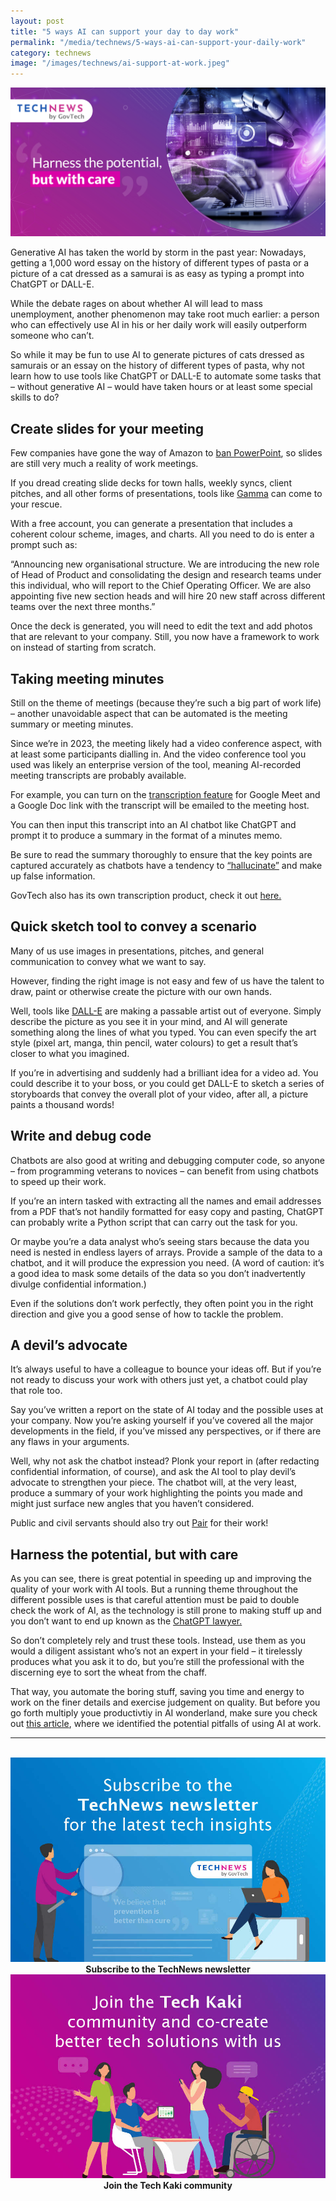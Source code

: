 ```yaml
---
layout: post
title: "5 ways AI can support your day to day work"
permalink: "/media/technews/5-ways-ai-can-support-your-daily-work"
category: technews
image: "/images/technews/ai-support-at-work.jpeg"
---
```


![Virtual Doctor](/images/technews/ai-support-at-work.jpeg)


Generative AI has taken the world by storm in the past year: Nowadays, getting a 1,000 word essay on the history of different types of pasta or a picture of a cat dressed as a samurai is as easy as typing a prompt into ChatGPT or DALL-E. 

While the debate rages on about whether AI will lead to mass unemployment, another phenomenon may take root much earlier: a person who can effectively use AI in his or her daily work will easily outperform someone who can’t. 

So while it may be fun to use AI to generate pictures of cats dressed as samurais or an essay on the history of different types of pasta, why not learn how to use tools like ChatGPT or DALL-E to automate some tasks that – without generative AI – would have taken hours or at least some special skills to do? 


## Create slides for your meeting 
Few companies have gone the way of Amazon to [ban PowerPoint](https://www.forbes.com/sites/quora/2018/08/22/jeff-bezos-banned-powerpoint-presentations-at-amazon-meetings-heres-what-replaced-them/?sh=75a3fe063b5f), so slides are still very much a reality of work meetings. 

If you dread creating slide decks for town halls, weekly syncs, client pitches, and all other forms of presentations, tools like [Gamma](https://gamma.app) can come to your rescue. 

With a free account, you can generate a presentation that includes a coherent colour scheme, images, and charts. All you need to do is enter a prompt such as:

“Announcing new organisational structure. We are introducing the new role of Head of Product and consolidating the design and research teams under this individual, who will report to the Chief Operating Officer. We are also appointing five new section heads and will hire 20 new staff across different teams over the next three months.”

Once the deck is generated, you will need to edit the text and add photos that are relevant to your company. Still, you now have a framework to work on instead of starting from scratch. 

## Taking meeting minutes
Still on the theme of meetings (because they’re such a big part of work life) – another unavoidable aspect that can be automated is the meeting summary or meeting minutes. 

Since we’re in 2023, the meeting likely had a video conference aspect, with at least some participants dialling in. And the video conference tool you used was likely an enterprise version of the tool, meaning AI-recorded meeting transcripts are probably available. 

For example, you can turn on the [transcription feature](https://support.google.com/a/answer/12076932?sjid=14814772003770671259-NA) for Google Meet and a Google Doc link with the transcript will be emailed to the meeting host. 

You can then input this transcript into an AI chatbot like ChatGPT and prompt it to produce a summary in the format of a minutes memo. 

Be sure to read the summary thoroughly to ensure that the key points are captured accurately as chatbots have a tendency to [“hallucinate”](https://www.nytimes.com/2023/05/01/business/ai-chatbots-hallucination.html) and make up false information. 

GovTech also has its own transcription product, check it out [here.](https://www.developer.tech.gov.sg/products/categories/productivity-tools/transcribe/overview.html) 
 
## Quick sketch tool to convey a scenario
Many of us use images in presentations, pitches, and general communication to convey what we want to say. 

However, finding the right image is not easy and few of us have the talent to draw, paint or otherwise create the picture with our own hands. 

Well, tools like [DALL-E](https://www.bing.com/create) are making a passable artist out of everyone. Simply describe the picture as you see it in your mind, and AI will generate something along the lines of what you typed. You can even specify the art style (pixel art, manga, thin pencil, water colours) to get a result that’s closer to what you imagined. 

If you’re in advertising and suddenly had a brilliant idea for a video ad. You could describe it to your boss, or you could get DALL-E to sketch a series of storyboards that convey the overall plot of your video, after all, a picture paints a thousand words!

## Write and debug code
Chatbots are also good at writing and debugging computer code, so anyone – from programming veterans to novices – can benefit from using chatbots to speed up their work. 

If you’re an intern tasked with extracting all the names and email addresses from a PDF that’s not handily formatted for easy copy and pasting, ChatGPT can probably write a Python script that can carry out the task for you. 

Or maybe you’re a data analyst who’s seeing stars because the data you need is nested in endless layers of arrays. Provide a sample of the data to a chatbot, and it will produce the expression you need. (A word of caution: it’s a good idea to mask some details of the data so you don’t inadvertently divulge confidential information.)

Even if the solutions don’t work perfectly, they often point you in the right direction and give you a good sense of how to tackle the problem. 


## A devil’s advocate
It’s always useful to have a colleague to bounce your ideas off. But if you’re not ready to discuss your work with others just yet, a chatbot could play that role too. 

Say you’ve written a report on the state of AI today and the possible uses at your company. Now you’re asking yourself if you’ve covered all the major developments in the field, if you’ve missed any perspectives, or if there are any flaws in your arguments. 

Well, why not ask the chatbot instead? Plonk your report in (after redacting confidential information, of course), and ask the AI tool to play devil’s advocate to strengthen your piece. The chatbot will, at the very least, produce a summary of your work highlighting the points you made and might just surface new angles that you haven’t considered. 

Public and civil servants should also try out [Pair](https://www.straitstimes.com/singapore/4000-civil-servants-using-government-pair-chatbot-for-writing-coding) for their work!

## Harness the potential, but with care
As you can see, there is great potential in speeding up and improving the quality of your work with AI tools. But a running theme throughout the different possible uses is that careful attention must be paid to double check the work of AI, as the technology is still prone to making stuff up and you don’t want to end up known as the [ChatGPT lawyer.](https://www.nytimes.com/2023/06/08/nyregion/lawyer-chatgpt-sanctions.html) 

So don’t completely rely and trust these tools. Instead, use them as you would a diligent assistant who’s not an expert in your field – it tirelessly produces what you ask it to do, but you’re still the professional with the discerning eye to sort the wheat from the chaff. 

That way, you automate the boring stuff, saving you time and energy to work on the finer details and exercise judgement on quality. But before you go forth multiply youe productivtiy in AI wonderland, make sure you check out [this article](https://www.tech.gov.sg/media/technews/generative-ai-where-can-it-go-wrong), where we identified the potential pitfalls of using AI at work. 

---
<br>

<div class="row">
  <div class="col" style="text-align: center">
    <a href="https://go.gov.sg/tnblog-to-tnsub" target="_blank">	 	    
      <img src="/images/technews/TN_footer.png" alt="Subscribe to the TechNews newsletter" /></a>
    <figcaption><b>Subscribe to the TechNews newsletter</b></figcaption>
  </div>

  <div class="col" style="text-align: center">
    <a href="https://go.gov.sg/tnblog-to-tkcommunity" target="_blank">		  
      <img src="/images/technews/TK_footer.png" alt="Join the Tech Kaki community" /></a>
    <figcaption><b>Join the Tech Kaki community</b></figcaption>
  </div>
